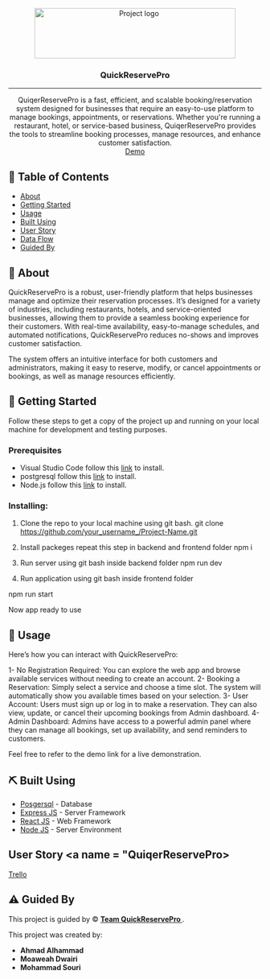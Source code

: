 <p align="center">
<a href="https://www.meraki-academy.org" target="_blank" rel="noopener noreferrer">
 <img width="400px" height="100px" src="/images/updateLogo.png" alt="Project logo">
 </a>
</p>

<h3 align="center">QuickReservePro

</h3>

---

<p align="center"> QuiqerReservePro is a fast, efficient, and scalable booking/reservation system designed for businesses that require an easy-to-use platform to manage bookings, appointments, or reservations. Whether you're running a restaurant, hotel, or service-based business, QuiqerReservePro provides the tools to streamline booking processes, manage resources, and enhance customer satisfaction.
    <br> 
<a href=''>Demo</a>
    <br> 
</p>

## 📝 Table of Contents

- [About](#about)
- [Getting Started](#getting_started)
- [Usage](#usage)
- [Built Using](#built_using)
- [User Story](#user_story)
- [Data Flow](#data_flow)
- [Guided By](#guided_by)

## 🧐 About <a name = "about"></a>

QuickReservePro is a robust, user-friendly platform that helps businesses manage and optimize their reservation processes. It’s designed for a variety of industries, including restaurants, hotels, and service-oriented businesses, allowing them to provide a seamless booking experience for their customers. With real-time availability, easy-to-manage schedules, and automated notifications, QuickReservePro reduces no-shows and improves customer satisfaction.

The system offers an intuitive interface for both customers and administrators, making it easy to reserve, modify, or cancel appointments or bookings, as well as manage resources efficiently.

## 🏁 Getting Started <a name = "getting_started"></a>

Follow these steps to get a copy of the project up and running on your local machine for development and testing purposes.

### Prerequisites

- Visual Studio Code follow this <a href='https://code.visualstudio.com/download'>link</a> to install.
- postgresql follow this <a href='https://www.postgresql.org/download/'>link</a> to install.
- Node.js follow this <a href='https://nodejs.org/en/download/package-manager'>link</a> to install.

### Installing:

1. Clone the repo to your local machine using git bash.
   git clone https://github.com/your_username_/Project-Name.git

2. Install packeges repeat this step in backend and frontend folder
   npm i
3. Run server using git bash inside backend folder
npm run dev
4. Run application using git bash inside frontend folder

npm run start

Now app ready to use

## 🎈 Usage <a name="usage"></a>

Here’s how you can interact with QuickReservePro:

1- No Registration Required: You can explore the web app and browse available services without needing to create an account.
2- Booking a Reservation: Simply select a service and choose a time slot. The system will automatically show you available times based on your selection.
3- User Account: Users must sign up or log in to make a reservation. They can also view, update, or cancel their upcoming bookings from Admin dashboard.
4- Admin Dashboard: Admins have access to a powerful admin panel where they can manage all bookings, set up availability, and send reminders to customers.

Feel free to refer to the demo link for a live demonstration.

## ⛏️ Built Using <a name = "built_using"></a>

- [Posgersql](https://www.postgresql.org/download/) - Database
- [Express JS](https://expressjs.com/) - Server Framework
- [React JS](https://https://reactjs.org/) - Web Framework
- [Node JS](https://nodejs.org/en/) - Server Environment

## User Story <a name = "QuiqerReservePro></a>

<a href=''>Trello</a>



## ⚠️ Guided By <a name="guided_by"></a>

This project is guided by ©️ **[Team QuickReservePro ](https://www.meraki-academy.org)**.

This project was created by:
- **Ahmad Alhammad**
- **Moaweah Dwairi**
- **Mohammad Souri**
